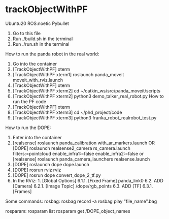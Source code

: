 # trackObjectWithPF
Ubuntu20 ROS:noetic Pybullet
  1. Go to this file
  2. Run ./build.sh in the terminal
  3. Run ./run.sh in the terminal

How to run the panda robot in the real world:
  1. Go into the container
  2. [TrackObjectWithPF] xterm
  3. [TrackObjectWithPF xterm1] roslaunch panda_moveit moveit_with_rviz.launch
  4. [TrackObjectWithPF] xterm
  5. [TrackObjectWithPF xterm2] cd ~/catkin_ws/src/panda_moveit/scripts
  6. [TrackObjectWithPF xterm2] python3 demo_talker_real_robot.py
  How to run the PF code
  7. [TrackObjectWithPF] xterm
  8. [TrackObjectWithPF xterm3] cd ~/phd_project/code
  9. [TrackObjectWithPF xterm3] python3 franka_robot_realrobot_test.py
  
How to run the DOPE:
  1. Enter into the container
  2. [realsense] roslaunch panda_calibration with_ar_markers.launch 
  OR [DOPE] roslaunch realsense2_camera rs_camera.launch filters:=pointcloud enable_infra1:=false enable_infra2:=false
  or [realsense] roslaunch panda_camera_launchers realsense.launch
  3. [DOPE] roslaunch dope dope.launch
  4. [DOPE] rosrun rviz rviz
  5. [DOPE] rosrun dope convert_dope_2_tf.py
  6. In the RViz:
    1. [Global Options]
      6.1.1. [Fixed Frame] panda_link0
    6.2. ADD [Camera]
      6.2.1. [Image Topic] /dope/rgb_points
    6.3. ADD [TF]
      6.3.1. [Frames]
  
Some commands:
  rosbag:
  rosbag record -a
  rosbag play "file_name".bag
  
  rosparam:
  rosparam list
  rosparam get /DOPE_object_names
